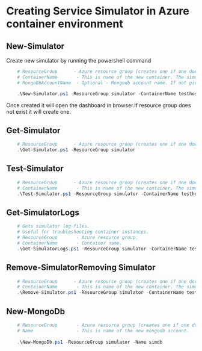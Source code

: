 # Creating Service Simulator in Azure container environment

## New-Simulator

Create new simulator by running the powershell command
```powershell
    # ResourceGroup      - Azure resource group (creates one if one does not exist).
    # ContainerName       - This is name of the new container. The simulator url will have this. 
    # MongoDbAccountName  - Optional - Mongodb account name. If not given provider will be in memory and if                             given mongodb  connection string will be retrieved and container will be configured                         using mongo provider.(Note: Mongo database should exists)

    .\New-Simulator.ps1 -ResourceGroup simulator -ContainerName testhost
```
Once created it will open the dashboard in browser.If resource group does not exist it will create one.

## Get-Simulator

```powershell
    # ResourceGroup      - Azure resource group (creates one if one does not exist).
    .\Get-Simulator.ps1 -ResourceGroup simulator
```

## Test-Simulator
```powershell
    # ResourceGroup      - Azure resource group (creates one if one does not exist).
    # ContainerName       - This is name of the new container. The simulator url will have this. 
    .\Test-Simulator.ps1 -ResourceGroup simulator -ContainerName testhost
```

## Get-SimulatorLogs
```powershell
    # Gets simulator log files.
    # Useful for troubleshooting container instances.
    # ResourceGroup       - Azure resource group.
    # ContainerName       - Container name.
    .\Get-SimulatorLogs.ps1 -ResourceGroup simulator -ContainerName testhost
```

## Remove-SimulatorRemoving Simulator
```powershell
    # ResourceGroup      - Azure resource group (creates one if one does not exist).
    # ContainerName       - This is name of the new container. The simulator url will have this. 
    .\Remove-Simulator.ps1 -ResourceGroup simulator -ContainerName testhost
```

## New-MongoDb

```powershell
    # ResourceGroup       - Azure resource group (creates one if one does not exist).
    # Name                - This is name of the new mongodb account.
    
    .\New-MongoDb.ps1 -ResourceGroup simulator -Name simdb
```


